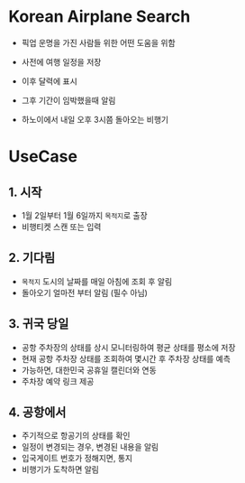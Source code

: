 # Korean Airplane Search

- 픽업 운명을 가진 사람들 위한 어떤 도움을 위함
- 사전에 여행 일정을 저장
- 이후 달력에 표시
- 그후 기간이 임박했을때 알림

- 하노이에서 내일 오후 3시쯤 돌아오는 비행기



# UseCase

## 1. 시작

- 1월 2일부터 1월 6일까지 `목적지`로 출장
- 비행티켓 스캔 또는 입력

## 2. 기다림

- `목적지` 도시의 날짜를 매일 아침에 조회 후 알림
- 돌아오기 얼마전 부터 알림 (필수 아님)

## 3. 귀국 당일

- 공항 주차장의 상태를 상시 모니터링하여 평균 상태를 평소에 저장
- 현재 공항 주차장 상태를 조회하여 몇시간 후 주차장 상태를 예측
- 가능하면, 대한민국 공휴일 캘린더와 연동
- 주차장 예약 링크 제공

## 4. 공항에서

- 주기적으로 항공기의 상태를 확인
- 일정이 변경되는 경우, 변경된 내용을 알림
- 입국게이트 번호가 정해지면, 통지
- 비행기가 도착하면 알림